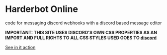 # Harderbot Online


code for messaging discord webhooks with a discord based message editor


**IMPORTANT: THIS SITE USES DISCORD'S OWN CSS PROPERTIES AS AN IMPORT AND FULL RIGHTS TO ALL CSS STYLES USED GOES TO [discord](https://www.discord.com/)**

[See in it action](https://therealjoe24.com/HarderBotOnline)
